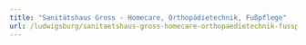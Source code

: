 ```yaml
---
title: "Sanitätshaus Gross - Homecare, Orthopädietechnik, Fußpflege"
url: /ludwigsburg/sanitaetshaus-gross-homecare-orthopaedietechnik-fusspflege/
---
```

